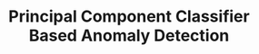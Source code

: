 ---
layout: post
title: Principal Component Classifier Based Anomaly Detection
meta: Principal Component Classifier Based Anomaly Detection with Chi-Squared Test
comments: true
tags: anomaly, principal-component-classifier
published: false
---